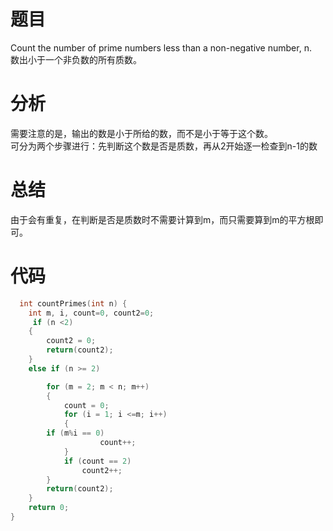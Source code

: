   
# 题目
Count the number of prime numbers less than a non-negative number, n. \
数出小于一个非负数的所有质数。
# 分析
需要注意的是，输出的数是小于所给的数，而不是小于等于这个数。\
可分为两个步骤进行：先判断这个数是否是质数，再从2开始逐一检查到n-1的数
# 总结
由于会有重复，在判断是否是质数时不需要计算到m，而只需要算到m的平方根即可。
# 代码
```cpp
  int countPrimes(int n) {
    int m, i, count=0, count2=0;
     if (n <2)
	{
		count2 = 0;
		return(count2);
	}
	else if (n >= 2)

		for (m = 2; m < n; m++)
		{
			count = 0;
			for (i = 1; i <=m; i++)
			{
		if (m%i == 0)
					count++;
			}
			if (count == 2)
				count2++;
		}
		return(count2);
	}
    return 0;
}
